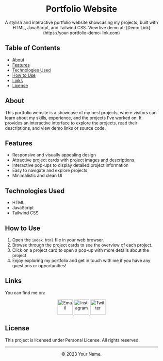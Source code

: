 <!-- Project Title -->
<h1 align="center">Portfolio Website</h1>

<!-- Project Description -->
<p align="center">
  A stylish and interactive portfolio website showcasing my projects, built with HTML, JavaScript, and Tailwind CSS. View live demo at: [Demo Link](https://your-portfolio-demo-link.com)
</p>

<!-- Table of Contents -->
## Table of Contents
- [About](#about)
- [Features](#features)
- [Technologies Used](#technologies-used)
- [How to Use](#how-to-use)
- [Links](#links)
- [License](#license)

<!-- About -->
## About
This portfolio website is a showcase of my best projects, where visitors can learn about my skills, experience, and the projects I've worked on. It provides an interactive interface to explore the projects, read their descriptions, and view demo links or source code.

<!-- Features -->
## Features
- Responsive and visually appealing design
- Attractive project cards with project images and descriptions
- Interactive pop-ups to display detailed project information
- Easy to navigate and explore projects
- Minimalistic and clean UI

<!-- Technologies Used -->
## Technologies Used
- HTML
- JavaScript
- Tailwind CSS

<!-- How to Use -->
## How to Use
1. Open the `index.html` file in your web browser.
2. Browse through the project cards to see the overview of each project.
3. Click on a project card to open a pop-up with more details about the project.
4. Enjoy exploring my portfolio and get in touch with me if you have any questions or opportunities!

<!-- Links -->
## Links
You can find me on:

<p align="center">
  <a href="mailto:your-email@example.com" target="_blank" rel="noopener noreferrer">
    <img src="https://your-email-icon-image.com" alt="Email" width="50">
  </a>
  <a href="https://www.instagram.com/your-instagram-profile" target="_blank" rel="noopener noreferrer">
    <img src="https://your-instagram-icon-image.com" alt="Instagram" width="50">
  </a>
  <a href="https://twitter.com/your-twitter-profile" target="_blank" rel="noopener noreferrer">
    <img src="https://your-twitter-icon-image.com" alt="Twitter" width="50">
  </a>
</p>

<!-- License -->
## License
This project is licensed under Personal License. All rights reserved.

<!-- Footer -->
---
<p align="center">
  &copy; 2023 Your Name.
</p>
